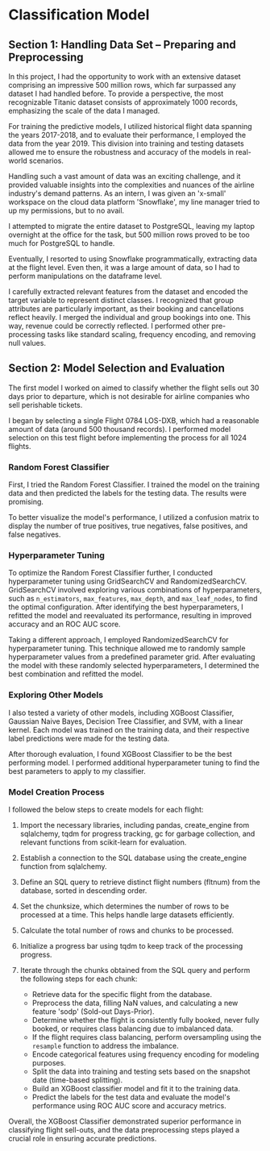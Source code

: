 # Classification Model

## Section 1: Handling Data Set – Preparing and Preprocessing

In this project, I had the opportunity to work with an extensive dataset comprising an impressive 500 million rows, which far surpassed any dataset I had handled before. To provide a perspective, the most recognizable Titanic dataset consists of approximately 1000 records, emphasizing the scale of the data I managed.

For training the predictive models, I utilized historical flight data spanning the years 2017-2018, and to evaluate their performance, I employed the data from the year 2019. This division into training and testing datasets allowed me to ensure the robustness and accuracy of the models in real-world scenarios.

Handling such a vast amount of data was an exciting challenge, and it provided valuable insights into the complexities and nuances of the airline industry's demand patterns. As an intern, I was given an 'x-small' workspace on the cloud data platform 'Snowflake', my line manager tried to up my permissions, but to no avail.

I attempted to migrate the entire dataset to PostgreSQL, leaving my laptop overnight at the office for the task, but 500 million rows proved to be too much for PostgreSQL to handle.

Eventually, I resorted to using Snowflake programmatically, extracting data at the flight level. Even then, it was a large amount of data, so I had to perform manipulations on the dataframe level.

I carefully extracted relevant features from the dataset and encoded the target variable to represent distinct classes. I recognized that group attributes are particularly important, as their booking and cancellations reflect heavily. I merged the individual and group bookings into one. This way, revenue could be correctly reflected. I performed other pre-processing tasks like standard scaling, frequency encoding, and removing null values.

## Section 2: Model Selection and Evaluation

The first model I worked on aimed to classify whether the flight sells out 30 days prior to departure, which is not desirable for airline companies who sell perishable tickets.

I began by selecting a single Flight 0784 LOS-DXB, which had a reasonable amount of data (around 500 thousand records). I performed model selection on this test flight before implementing the process for all 1024 flights.

### Random Forest Classifier

First, I tried the Random Forest Classifier. I trained the model on the training data and then predicted the labels for the testing data. The results were promising.

To better visualize the model's performance, I utilized a confusion matrix to display the number of true positives, true negatives, false positives, and false negatives.

### Hyperparameter Tuning

To optimize the Random Forest Classifier further, I conducted hyperparameter tuning using GridSearchCV and RandomizedSearchCV. GridSearchCV involved exploring various combinations of hyperparameters, such as `n_estimators`, `max_features`, `max_depth`, and `max_leaf_nodes`, to find the optimal configuration. After identifying the best hyperparameters, I refitted the model and reevaluated its performance, resulting in improved accuracy and an ROC AUC score.

Taking a different approach, I employed RandomizedSearchCV for hyperparameter tuning. This technique allowed me to randomly sample hyperparameter values from a predefined parameter grid. After evaluating the model with these randomly selected hyperparameters, I determined the best combination and refitted the model.

### Exploring Other Models

I also tested a variety of other models, including XGBoost Classifier, Gaussian Naive Bayes, Decision Tree Classifier, and SVM, with a linear kernel. Each model was trained on the training data, and their respective label predictions were made for the testing data.

After thorough evaluation, I found XGBoost Classifier to be the best performing model. I performed additional hyperparameter tuning to find the best parameters to apply to my classifier.

### Model Creation Process

I followed the below steps to create models for each flight:

1. Import the necessary libraries, including pandas, create_engine from sqlalchemy, tqdm for progress tracking, gc for garbage collection, and relevant functions from scikit-learn for evaluation.

2. Establish a connection to the SQL database using the create_engine function from sqlalchemy.

3. Define an SQL query to retrieve distinct flight numbers (fltnum) from the database, sorted in descending order.

4. Set the chunksize, which determines the number of rows to be processed at a time. This helps handle large datasets efficiently.

5. Calculate the total number of rows and chunks to be processed.

6. Initialize a progress bar using tqdm to keep track of the processing progress.

7. Iterate through the chunks obtained from the SQL query and perform the following steps for each chunk:
   
   - Retrieve data for the specific flight from the database.
   - Preprocess the data, filling NaN values, and calculating a new feature 'sodp' (Sold-out Days-Prior).
   - Determine whether the flight is consistently fully booked, never fully booked, or requires class balancing due to imbalanced data.
   - If the flight requires class balancing, perform oversampling using the `resample` function to address the imbalance.
   - Encode categorical features using frequency encoding for modeling purposes.
   - Split the data into training and testing sets based on the snapshot date (time-based splitting).
   - Build an XGBoost classifier model and fit it to the training data.
   - Predict the labels for the test data and evaluate the model's performance using ROC AUC score and accuracy metrics.

Overall, the XGBoost Classifier demonstrated superior performance in classifying flight sell-outs, and the data preprocessing steps played a crucial role in ensuring accurate predictions.
